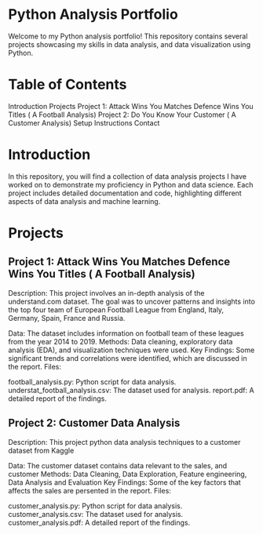 # Python Analysis Portfolio
Welcome to my Python analysis portfolio! This repository contains several projects showcasing my skills in data analysis,  and data visualization using Python.

# Table of Contents
  Introduction
  Projects
  Project 1: Attack Wins You Matches Defence Wins You Titles ( A Football Analysis)
  Project 2: Do You Know Your Customer ( A Customer Analysis) 
  Setup Instructions
  Contact

# Introduction

In this repository, you will find a collection of data analysis projects I have worked on to demonstrate my proficiency in Python and data science. Each project includes detailed documentation and code, highlighting different aspects of data analysis and machine learning.

# Projects
## Project 1: Attack Wins You Matches Defence Wins You Titles ( A Football Analysis)
  Description: This project involves an in-depth analysis of the understand.com dataset. The goal was to uncover patterns and insights into the top four team of   European Football League from England, Italy, Germany, Spain, France and Russia.

  Data: The dataset includes information on football team of these leagues from the year 2014 to 2019.
  Methods: Data cleaning, exploratory data analysis (EDA), and visualization techniques were used.
  Key Findings: Some significant trends and correlations were identified, which are discussed in the report.
Files:

football_analysis.py: Python script for data analysis.
understat_football_analysis.csv: The dataset used for analysis.
report.pdf: A detailed report of the findings.

## Project 2: Customer Data Analysis
Description: This project python data analysis techniques to a customer dataset from Kaggle

Data: The customer dataset contains data relevant to the sales, and customer
Methods: Data Cleaning, Data Exploration, Feature engineering,  Data Analysis and Evaluation
Key Findings: Some of the key factors that affects the sales are persented in the report.
Files:

customer_analysis.py: Python script for data analysis.
customer_analysis.csv: The dataset used for analysis.
customer_analysis.pdf: A detailed report of the findings.


